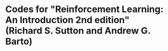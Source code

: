 # Codes for "Reinforcement Learning: An Introduction 2nd edition" (Richard S. Sutton and Andrew G. Barto)
